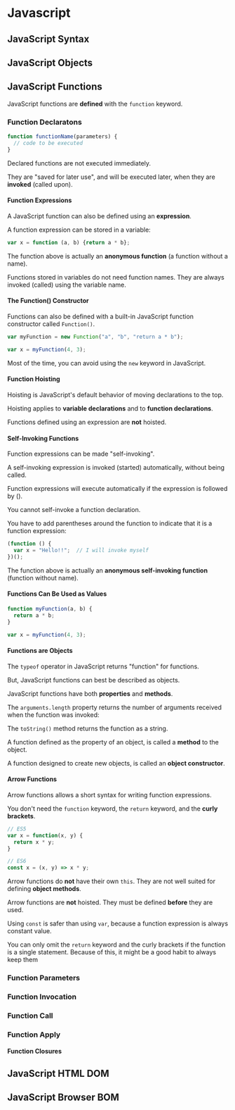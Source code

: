 # Javascript

## JavaScript Syntax





## JavaScript Objects





## JavaScript Functions

JavaScript functions are **defined** with the `function` keyword.

### Function Declaratons

```javascript
function functionName(parameters) {
  // code to be executed
} 
```

Declared functions are not executed immediately. 

They are "saved for later use",  and will be executed later, when they are **invoked** (called upon).



#### Function Expressions

A JavaScript function can also be defined using an **expression**.

A function expression can be stored in a variable:

```javascript
var x = function (a, b) {return a * b};
```

The function above is actually an **anonymous function** (a function without a  name).

Functions stored in variables do not need function names. They are always  invoked (called) using the variable name.



#### The Function() Constructor

Functions can also be defined with a built-in JavaScript function constructor called  `Function()`.

```javascript
var myFunction = new Function("a", "b", "return a * b");

var x = myFunction(4, 3); 
```

Most of the time, you can avoid using the `new` keyword in JavaScript.



#### Function Hoisting

Hoisting is JavaScript's default behavior of moving declarations to the  top.

Hoisting applies to **variable declarations** and to **function declarations**.

Functions defined using an expression are **not** hoisted.



#### Self-Invoking Functions

Function expressions can be made "self-invoking".

A self-invoking expression is invoked (started) automatically, without being called.

Function expressions will execute automatically if the expression is followed  by ().

You cannot self-invoke a function declaration.

You have to add  parentheses around the function to indicate that it is a function expression:

```javascript
(function () {
  var x = "Hello!!";  // I will invoke myself
})();
```

The function above is actually an **anonymous self-invoking function** (function  without name).



#### Functions Can Be Used as Values

```javascript
function myFunction(a, b) {
  return a * b;
}

var x = myFunction(4, 3); 
```



#### Functions are Objects

The `typeof` operator in JavaScript returns "function" for  functions.

But, JavaScript functions can best be described as objects.

JavaScript functions have both **properties** and  **methods**.

The `arguments.length` property returns the number of arguments received when  the function was invoked:

The `toString()` method returns the function as a string.



A function defined as the property of an object, is called a **method** to the object.

A function designed to create new objects, is called an **object constructor**.



#### Arrow Functions

Arrow functions allows a short syntax for writing function expressions.

You don't need the `function` keyword, the `return` keyword, and the  **curly brackets**.

```javascript
// ES5
var x = function(x, y) {
  return x * y;
}

// ES6
const x = (x, y) => x * y;
```

Arrow functions do **not** have their own `this`. They are not well suited for defining **object methods**.

Arrow functions are **not** hoisted. They must be defined **before** they are used.

Using `const` is safer than using `var`, because a function expression is  always constant value.

You can only omit the `return` keyword and the curly brackets if the function is a single statement.  Because of this, it might be a good habit to always keep them



### Function Parameters





### Function Invocation





### Function Call





### Function Apply





#### Function Closures





## JavaScript HTML DOM





## JavaScript Browser BOM

